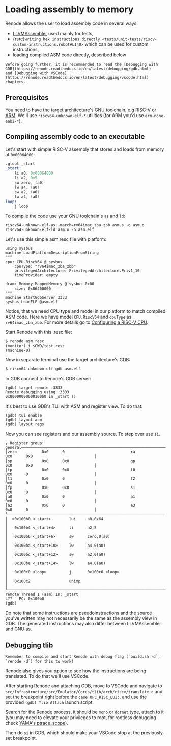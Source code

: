 # Loading assembly to memory

Renode allows the user to load assembly code in several ways:

* [LLVMAssembler](https://github.com/renode/renode/blob/791eec59cc66650893c0ff5dd3dc2909b7229bd5/tests/unit-tests/arm-ge-flag.robot#L25) used mainly for tests,
* {rsrc}`writing hex instructions directly <tests/unit-tests/riscv-custom-instructions.robot#L140>` which can be used for custom instructions,
* loading compiled ASM code directly, described below

```{note}
Before going further, it is recommended to read the [Debugging with GDB](https://renode.readthedocs.io/en/latest/debugging/gdb.html)
and [Debugging with VSCode](https://renode.readthedocs.io/en/latest/debugging/vscode.html) chapters.
```

## Prerequisites

You need to have the target architecture's GNU toolchain, e.g [RISC-V](https://github.com/riscv-collab/riscv-gnu-toolchain) or [ARM](https://developer.arm.com/Tools%20and%20Software/GNU%20Toolchain). We'll use `riscv64-unknown-elf-*` utilities (for ARM you'd use `arm-none-eabi-*`).


## Compiling assembly code to an executable

Let's start with simple RISC-V assembly that stores and loads from memory at `0x00064000`:

```asm
.globl _start
_start:
    li a0, 0x00064000
    li a2, 0x5
    sw zero, (a0)
    lw a4, (a0)
    sw a2, (a0)
    lw a4, (a0)
loop:
    j loop
```

To compile the code use your GNU toolchain's `as` and `ld`:

```
riscv64-unknown-elf-as -march=rv64imac_zba_zbb asm.s -o asm.o
riscv64-unknown-elf-ld asm.o -o asm.elf
```

Let's use this simple asm.resc file with platform:
```
using sysbus
machine LoadPlatformDescriptionFromString
"""
cpu: CPU.RiscV64 @ sysbus
    cpuType: "rv64imac_zba_zbb"
    privilegedArchitecture: PrivilegedArchitecture.Priv1_10
    timeProvider: empty

dram: Memory.MappedMemory @ sysbus 0x00
    size: 0x06400000
"""
machine StartGdbServer 3333
sysbus LoadELF @asm.elf
```

Notice, that we need CPU type and model in our platform to match compiled ASM code. Here we have model `CPU.RiscV64` and `cpuType` as `rv64imac_zba_zbb`.
For more details go to [Configuring a RISC-V CPU](https://renode.readthedocs.io/en/latest/basic/configuring-a-risc-v-cpu.html).

Start Renode with this .resc file:

```
$ renode asm.resc
(monitor) i $CWD/test.resc
(machine-0) 
```

Now in separate terminal use the target architecture's GDB:

```
$ riscv64-unknown-elf-gdb asm.elf
```

In GDB connect to Renode's GDB server:

```
(gdb) target remote :3333
Remote debugging using :3333
0x00000000000100b0 in _start ()
```

It's best to use GDB's TUI with ASM and register view. To do that:

```
(gdb) tui enable
(gdb) layout asm
(gdb) layout regs
```

Now you can see registers and our assembly source. 
To step over use `si`.

```
┌─Register group: general────────────────────────────────────────────────────────────────────────────────────┐
│zero           0x0      0                             ra             0x0      0x0                           │
│sp             0x0      0x0                           gp             0x0      0x0                           │
│tp             0x0      0x0                           t0             0x0      0                             │
│t1             0x0      0                             t2             0x0      0                             │
│fp             0x0      0x0                           s1             0x0      0                             │
│a0             0x0      0                             a1             0x0      0                             │
│a2             0x0      0                             a3             0x0      0                             │
└────────────────────────────────────────────────────────────────────────────────────────────────────────────┘
│  >0x100b0 <_start>        lui     a0,0x64                                                                  │
│   0x100b4 <_start+4>      li      a2,5                                                                     │
│   0x100b6 <_start+6>      sw      zero,0(a0)                                                               │
│   0x100ba <_start+10>     lw      a4,0(a0)                                                                 │
│   0x100bc <_start+12>     sw      a2,0(a0)                                                                 │
│   0x100be <_start+14>     lw      a4,0(a0)                                                                 │
│   0x100c0 <loop>          j       0x100c0 <loop>                                                           │
│   0x100c2                 unimp                                                                            │
└────────────────────────────────────────────────────────────────────────────────────────────────────────────┘
remote Thread 1 (asm) In: _start                                                            L??   PC: 0x100b0 
(gdb) 
```

Do note that some instructions are pseudoinstructions and
the source you've written may not necessarily be the same as the assembly view in GDB.
The generated instructions may also differ between LLVMAssembler and GNU as.

## Debugging tlib

```{note}
Remember to compile and start Renode with debug flag (`build.sh -d`, `renode -d`) for this to work!
```

Renode also gives you option to see how the instructions are being translated. To do that we'll use VSCode.

After starting Renode and attaching GDB, move to VSCode and navigate to `src/Infrastructure/src/Emulator/Cores/tlib/arch/riscv/translate.c`
and set the breakpoint right before the `case OPC_RISC_LUI:`, and use the provided `(gdb) Tlib Attach` launch script.

Search for the Renode process, it should be `mono` or `dotnet` type, attach to it (you may need to elevate your privileges to root, for
rootless debugging check [YAMA's ptrace_scope](https://www.kernel.org/doc/html/latest/admin-guide/LSM/Yama.html#ptrace-scope)). 

Then do `si` in GDB, which should make your VSCode stop at the previously-set breakpoint.